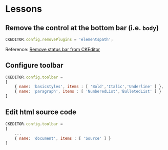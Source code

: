 # Lessons

## Remove the control at the bottom bar (i.e. `body`)
```js
CKEDITOR.config.removePlugins = 'elementspath';
```

Reference: [Remove status bar from CKEditor](http://stackoverflow.com/questions/2001812/remove-status-bar-from-ckeditor/2001867#2001867)

## Configure toolbar
```js
CKEDITOR.config.toolbar =
[
    { name: 'basicstyles', items : [ 'Bold','Italic','Underline' ] },
    { name: 'paragraph', items : [ 'NumberedList','BulletedList' ] }   
]
```

## Edit html source code

```js
CKEDITOR.config.toolbar =
[
    ...
    { name: 'document', items : [ 'Source' ] }
]
```
